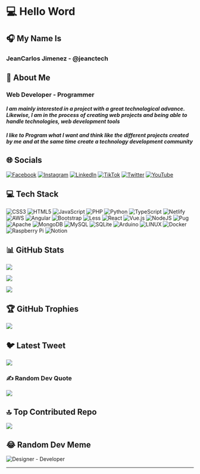 # 💻 **Hello Word**

## 🎧 **My Name Is**

### **JeanCarlos Jimenez** - @jeanctech

## 💫 **About Me**

### **Web Developer - Programmer**

#### *I am mainly interested in a project with a great technological advance. Likewise, I am in the process of creating web projects and being able to handle technologies, web development tools*

#### *I like to Program what I want and think like the different projects created by me and at the same time create a technology development community*

## 🌐 **Socials**

[![Facebook](https://img.shields.io/badge/Facebook-%231877F2.svg?logo=Facebook&logoColor=white)](https://facebook.com/@jeanctech) [![Instagram](https://img.shields.io/badge/Instagram-%23E4405F.svg?logo=Instagram&logoColor=white)](https://instagram.com/@jeanctech) [![LinkedIn](https://img.shields.io/badge/LinkedIn-%230077B5.svg?logo=linkedin&logoColor=white)](https://linkedin.com/in/@jeanctech) [![TikTok](https://img.shields.io/badge/TikTok-%23000000.svg?logo=TikTok&logoColor=white)](https://tiktok.com/@@jeanctech) [![Twitter](https://img.shields.io/badge/Twitter-%231DA1F2.svg?logo=Twitter&logoColor=white)](https://twitter.com/@jeanctech) [![YouTube](https://img.shields.io/badge/YouTube-%23FF0000.svg?logo=YouTube&logoColor=white)](https://youtube.com/@@jeanctech)

## 💻 **Tech Stack**

![CSS3](https://img.shields.io/badge/css3-%231572B6.svg?style=for-the-badge&logo=css3&logoColor=white) ![HTML5](https://img.shields.io/badge/html5-%23E34F26.svg?style=for-the-badge&logo=html5&logoColor=white) ![JavaScript](https://img.shields.io/badge/javascript-%23323330.svg?style=for-the-badge&logo=javascript&logoColor=%23F7DF1E) ![PHP](https://img.shields.io/badge/php-%23777BB4.svg?style=for-the-badge&logo=php&logoColor=white) ![Python](https://img.shields.io/badge/python-3670A0?style=for-the-badge&logo=python&logoColor=ffdd54) ![TypeScript](https://img.shields.io/badge/typescript-%23007ACC.svg?style=for-the-badge&logo=typescript&logoColor=white) ![Netlify](https://img.shields.io/badge/netlify-%23000000.svg?style=for-the-badge&logo=netlify&logoColor=#00C7B7) ![AWS](https://img.shields.io/badge/AWS-%23FF9900.svg?style=for-the-badge&logo=amazon-aws&logoColor=white) ![Angular](https://img.shields.io/badge/angular-%23DD0031.svg?style=for-the-badge&logo=angular&logoColor=white) ![Bootstrap](https://img.shields.io/badge/bootstrap-%23563D7C.svg?style=for-the-badge&logo=bootstrap&logoColor=white) ![Less](https://img.shields.io/badge/less-2B4C80?style=for-the-badge&logo=less&logoColor=white) ![React](https://img.shields.io/badge/react-%2320232a.svg?style=for-the-badge&logo=react&logoColor=%2361DAFB) ![Vue.js](https://img.shields.io/badge/vuejs-%2335495e.svg?style=for-the-badge&logo=vuedotjs&logoColor=%234FC08D) ![NodeJS](https://img.shields.io/badge/node.js-6DA55F?style=for-the-badge&logo=node.js&logoColor=white) ![Pug](https://img.shields.io/badge/Pug-FFF?style=for-the-badge&logo=pug&logoColor=A86454) ![Apache](https://img.shields.io/badge/apache-%23D42029.svg?style=for-the-badge&logo=apache&logoColor=white) ![MongoDB](https://img.shields.io/badge/MongoDB-%234ea94b.svg?style=for-the-badge&logo=mongodb&logoColor=white) ![MySQL](https://img.shields.io/badge/mysql-%2300f.svg?style=for-the-badge&logo=mysql&logoColor=white) ![SQLite](https://img.shields.io/badge/sqlite-%2307405e.svg?style=for-the-badge&logo=sqlite&logoColor=white) ![Arduino](https://img.shields.io/badge/-Arduino-00979D?style=for-the-badge&logo=Arduino&logoColor=white) ![LINUX](https://img.shields.io/badge/Linux-FCC624?style=for-the-badge&logo=linux&logoColor=black) ![Docker](https://img.shields.io/badge/docker-%230db7ed.svg?style=for-the-badge&logo=docker&logoColor=white) ![Raspberry Pi](https://img.shields.io/badge/-RaspberryPi-C51A4A?style=for-the-badge&logo=Raspberry-Pi) ![Notion](https://img.shields.io/badge/Notion-%23000000.svg?style=for-the-badge&logo=notion&logoColor=white)

## 📊 **GitHub Stats**

![](https://github-readme-stats.vercel.app/api?username=jeanctech&theme=dark&hide_border=false&include_all_commits=true&count_private=true)

![](https://github-readme-streak-stats.herokuapp.com/?user=jeanctech&theme=dark&hide_border=false)

![](https://github-readme-stats.vercel.app/api/top-langs/?username=jeanctech&theme=dark&hide_border=false&include_all_commits=true&count_private=true&layout=compact)

## 🏆 **GitHub Trophies**

![](https://github-profile-trophy.vercel.app/?username=jeanctech&theme=radical&no-frame=false&no-bg=true&margin-w=4)

## 🐦 **Latest Tweet**

[![](https://gtce.itsvg.in/api?username=@jeanctech)](https://github.com/VishwaGauravIn/github-twitter-card-embed)

### ✍️ **Random Dev Quote**

![](https://quotes-github-readme.vercel.app/api?type=horizontal&theme=radical)

## 🔝 **Top Contributed Repo**

![](https://github-contributor-stats.vercel.app/api?username=jeanctech&limit=5&theme=dark&combine_all_yearly_contributions=true)

## 😂 **Random Dev Meme**

![Designer - Developer](https://s3.amazonaws.com/www-inside-design/uploads/2019/02/designdevunicorn.jpg)

---

<!-- Proudly created with GPRM ( https://gprm.itsvg.in ) -->